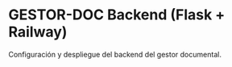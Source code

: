 # GESTOR-DOC Backend (Flask + Railway)
Configuración y despliegue del backend del gestor documental.
